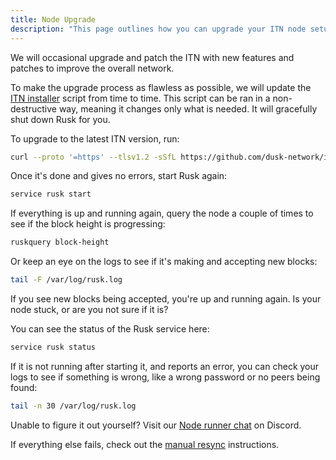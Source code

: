 ```yaml
---
title: Node Upgrade
description: "This page outlines how you can upgrade your ITN node setup"
---
```


We will occasional upgrade and patch the ITN with new features and patches to improve the overall network.

To make the upgrade process as flawless as possible, we will update the [ITN installer](https://github.com/dusk-network/itn-installer) script from time to time. This script can be ran in a non-destructive way, meaning it changes only what is needed. It will gracefully shut down Rusk for you.

To upgrade to the latest ITN version, run:
```sh
curl --proto '=https' --tlsv1.2 -sSfL https://github.com/dusk-network/itn-installer/releases/download/v0.1.6/itn-installer.sh | sudo sh
```

Once it's done and gives no errors, start Rusk again:
```sh
service rusk start
```

If everything is up and running again, query the node a couple of times to see if the block height is progressing:
```sh
ruskquery block-height
```

Or keep an eye on the logs to see if it's making and accepting new blocks:
```sh
tail -F /var/log/rusk.log
```

If you see new blocks being accepted, you're up and running again. Is your node stuck, or are you not sure if it is?

You can see the status of the Rusk service here:
```sh
service rusk status
```

If it is not running after starting it, and reports an error, you can check your logs to see if something is wrong, like a wrong password or no peers being found:
```sh
tail -n 30 /var/log/rusk.log
```

Unable to figure it out yourself? Visit our [Node runner chat](https://discord.com/channels/847466263064346624/1118582421055606805) on Discord.

If everything else fails, check out the [manual resync](/getting-started/node-setup/manual-resync) instructions.
